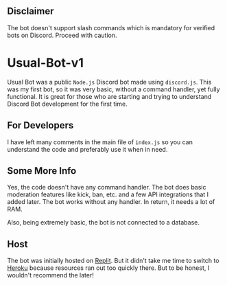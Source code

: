 ## Disclaimer
The bot doesn't support slash commands which is mandatory for verified bots on Discord. Proceed with caution.

# Usual-Bot-v1
Usual Bot was a public `Node.js` Discord bot made using `discord.js`. This was my first bot, so it was very basic, without a command handler, yet fully functional. It is great for those who are starting and trying to understand Discord Bot development for the first time.

## For Developers
I have left many comments in the main file of `index.js` so you can understand the code and preferably use it when in need.

## Some More Info
Yes, the code doesn't have any command handler. The bot does basic moderation features like kick, ban, etc. and a few API integrations that I added later. The bot works without any handler. In return, it needs a lot of RAM. 

Also, being extremely basic, the bot is not connected to a database.

## Host
The bot was initially hosted on [Replit](https://replit.com). But it didn't take me time to switch to [Heroku](https://heroku.com) because resources ran out too quickly there. But to be honest, I wouldn't recommend the later!
